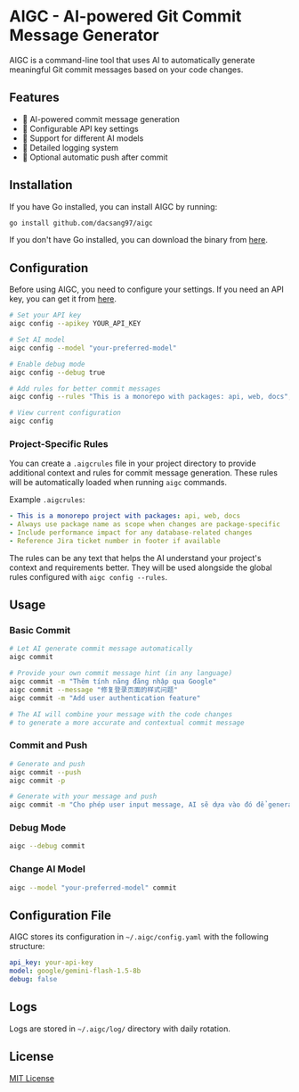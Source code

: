 # AIGC - AI-powered Git Commit Message Generator

AIGC is a command-line tool that uses AI to automatically generate meaningful Git commit messages based on your code changes.

## Features

- 🤖 AI-powered commit message generation
- 🔑 Configurable API key settings
- 🎯 Support for different AI models
- 📝 Detailed logging system
- 🔄 Optional automatic push after commit

## Installation

If you have Go installed, you can install AIGC by running:

```bash
go install github.com/dacsang97/aigc
```

If you don't have Go installed, you can download the binary from [here](https://github.com/dacsang97/aigc/releases).

## Configuration

Before using AIGC, you need to configure your settings.
If you need an API key, you can get it from [here](https://openrouter.ai/settings/keys).

```bash
# Set your API key
aigc config --apikey YOUR_API_KEY

# Set AI model
aigc config --model "your-preferred-model"

# Enable debug mode
aigc config --debug true

# Add rules for better commit messages
aigc config --rules "This is a monorepo with packages: api, web, docs","Always include scope for package changes","Include performance impact if relevant"

# View current configuration
aigc config
```

### Project-Specific Rules

You can create a `.aigcrules` file in your project directory to provide additional context and rules for commit message generation. These rules will be automatically loaded when running `aigc` commands.

Example `.aigcrules`:

```yaml
- This is a monorepo project with packages: api, web, docs
- Always use package name as scope when changes are package-specific
- Include performance impact for any database-related changes
- Reference Jira ticket number in footer if available
```

The rules can be any text that helps the AI understand your project's context and requirements better. They will be used alongside the global rules configured with `aigc config --rules`.

## Usage

### Basic Commit

```bash
# Let AI generate commit message automatically
aigc commit

# Provide your own commit message hint (in any language)
aigc commit -m "Thêm tính năng đăng nhập qua Google"
aigc commit --message "修复登录页面的样式问题"
aigc commit -m "Add user authentication feature"

# The AI will combine your message with the code changes
# to generate a more accurate and contextual commit message
```

### Commit and Push

```bash
# Generate and push
aigc commit --push
aigc commit -p

# Generate with your message and push
aigc commit -m "Cho phép user input message, AI sẽ dựa vào đó để generate commit" --push
```

### Debug Mode

```bash
aigc --debug commit
```

### Change AI Model

```bash
aigc --model "your-preferred-model" commit
```

## Configuration File

AIGC stores its configuration in `~/.aigc/config.yaml` with the following structure:

```yaml
api_key: your-api-key
model: google/gemini-flash-1.5-8b
debug: false
```

## Logs

Logs are stored in `~/.aigc/log/` directory with daily rotation.

## License

[MIT License](LICENSE)
